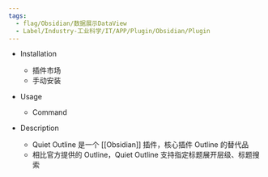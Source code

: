 ```yaml
---
tags:
  - flag/Obsidian/数据展示DataView
  - Label/Industry-工业科学/IT/APP/Plugin/Obsidian/Plugin
---
```


- Installation
    - 插件市场
    - 手动安装

- Usage
    - Command

- Description
    - Quiet Outline 是一个 [[Obsidian]] 插件，核心插件 Outline 的替代品
    - 相比官方提供的 Outline，Quiet Outline 支持指定标题展开层级、标题搜索
